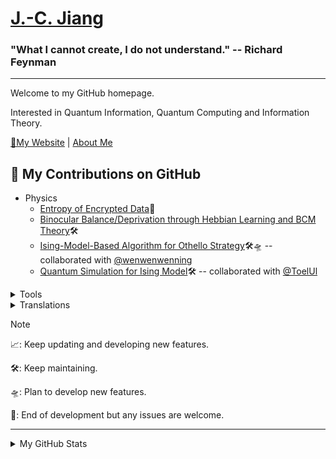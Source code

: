 # [J.-C. Jiang](https://github.com/Jim137)

### "What I cannot create, I do not understand." -- Richard Feynman

---

Welcome to my GitHub homepage.

Interested in Quantum Information, Quantum Computing and Information Theory.

[🧭My Website](https://www.jim137.eu.org/) | [About Me](https://www.jim137.eu.org/about/)

## 🔭 My Contributions on GitHub


* Physics
  * [Entropy of Encrypted Data](https://github.com/Jim137/Entropy)📳
  * [Binocular Balance/Deprivation through Hebbian Learning and BCM Theory](https://github.com/Jim137/binocular_balance)🛠️
  * [Ising-Model-Based Algorithm for Othello Strategy](https://github.com/Jim137/IMBA_Othello)🛠️🛸 -- collaborated with [@wenwenwenning](https://github.com/wenwenwenning)
  * [Quantum Simulation for Ising Model](https://github.com/Jim137/QuantumSimulation_IsingModel)🛠️ -- collaborated with [@ToelUl](https://github.com/ToelUl)
  <!-- * [A lose-to-reality physical modeling of billiard balls](https://github.com/Jim137/2D_Billiard) 📈WIP -->

</details>
<details>
<summary>Tools</summary>

  * [Tenhou Paifu Logger](https://github.com/Jim137/Tenhou-Paifu-Logger)📈🛠️

</details>
<details>
<summary>Translations</summary>

  * [SuperNewRoles/SuperNewRoles](https://github.com/SuperNewRoles/SuperNewRoles)🛠️: Traditional Chinese Localization

</details>

> [!NOTE]
> 
> 📈: Keep updating and developing new features.
> 
> 🛠️: Keep maintaining.
>
> 🛸: Plan to develop new features.
>
> 📳: End of development but any issues are welcome.
> 

---
<details>
<summary>My GitHub Stats</summary>

<p align="center">
  <a href="https://github.com/Jim137">
    <img align="center"
         height="150em"
         src="https://github-readme-stats.vercel.app/api?username=Jim137&show_icons=true&include_all_commits=true&count_private=true&theme=apprentice&hide_border=true&bg_color=0D1117" />
  </a>
  <a href="https://github.com/Jim137">
    <img align="center"
         height="150em"
         src="https://github-readme-streak-stats.herokuapp.com/?user=Jim137&theme=black-ice&hide_border=true&stroke=0000&background=0D1117&ring=e05397&fire=e05397&currStreakLabel=e05397" />
  </a>
</p>
<p align="center">
    <img align="center" src="https://github.com/Jim137/Jim137/blob/output/github-contribution-grid-snake.svg"/>
</p>

</details>
